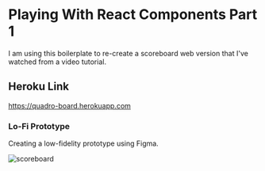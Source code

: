 # Playing With React Components Part 1

I am using this boilerplate to re-create a scoreboard web version that I've watched from a video tutorial. 

## Heroku Link
https://quadro-board.herokuapp.com
 
### Lo-Fi Prototype

Creating a low-fidelity prototype using Figma. 

![scoreboard](https://user-images.githubusercontent.com/74221561/120553997-51460000-c44d-11eb-8186-f228ac89eb06.png)




